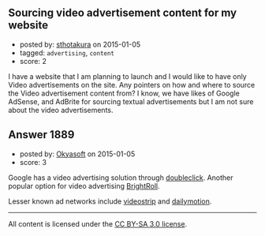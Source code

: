 ## Sourcing video advertisement content for my website

- posted by: [sthotakura](https://stackexchange.com/users/287703/sthotakura) on 2015-01-05
- tagged: `advertising`, `content`
- score: 2

<p>I have a website that I am planning to launch and I would like to have only Video advertisements on the site. Any pointers on how and where to source the Video advertisement content from? I know, we have likes of Google AdSense, and AdBrite for sourcing textual advertisements but I am not sure about the video advertisements.</p>



## Answer 1889

- posted by: [Okyasoft](https://stackexchange.com/users/294248/okyasoft) on 2015-01-05
- score: 3

<p>Google has a video advertising solution through <a href="http://www.google.com/doubleclick/publishers/solutions/video.html" rel="nofollow">doubleclick</a>.
Another popular option for video advertising <a href="http://www.brightroll.com/" rel="nofollow">BrightRoll</a>.</p>

<p>Lesser known ad networks include <a href="http://www.videostrip.nl/en/publishers" rel="nofollow">videostrip</a> and <a href="http://publisher.dailymotion.com/en/" rel="nofollow">dailymotion</a>. </p>




---

All content is licensed under the [CC BY-SA 3.0 license](https://creativecommons.org/licenses/by-sa/3.0/).
